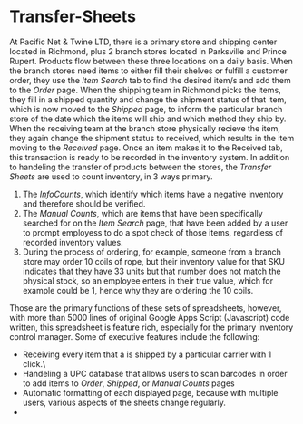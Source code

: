 # Transfer-Sheets
At Pacific Net & Twine LTD, there is a primary store and shipping center located in Richmond, plus 2 branch stores located in Parksville and Prince Rupert. Products flow between these three locations on a daily basis. When the branch stores need items to either fill their shelves or fulfill a customer order, they use the _Item Search_ tab to find the desired item/s and add them to the _Order_ page. When the shipping team in Richmond picks the items, they fill in a shipped quantity and change the shipment status of that item, which is now moved to the _Shipped_ page, to inform the particular branch store of the date which the items will ship and which method they ship by. When the receiving team at the branch store physically recieve the item, they again change the shipment status to received, which results in the item moving to the _Received_ page. Once an item makes it to the Received tab, this transaction is ready to be recorded in the inventory system.
In addition to handeling the transfer of products between the stores, the _Transfer Sheets_ are used to count inventory, in 3 ways primary. 
1. The _InfoCounts_, which identify which items have a negative inventory and therefore should be verified.
2. The _Manual Counts_, which are items that have been specifically searched for on the _Item Search_ page, that have been added by a user to prompt employess to do a spot check of those items, regardless of recorded inventory values.
3. During the process of ordering, for example, someone from a branch store may order 10 coils of rope, but their inventory value for that SKU indicates that they have 33 units but that number does not match the physical stock, so an employee enters in their true value, which for example could be 1, hence why they are ordering the 10 coils.

Those are the primary functions of these sets of spreadsheets, however, with more than 5000 lines of original Google Apps Script (Javascript) code written, this spreadsheet is feature rich, especially for the primary inventory control manager.
Some of executive features include the following:
- Receiving every item that a is shipped by a particular carrier with 1 click.\
- Handeling a UPC database that allows users to scan barcodes in order to add items to _Order_, _Shipped_, or _Manual Counts_ pages
- Automatic formatting of each displayed page, because with multiple users, various aspects of the sheets change regularly.
- 
